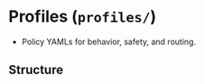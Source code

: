 # Profiles (`profiles/`)

- Policy YAMLs for behavior, safety, and routing.

## Structure
<!-- TODO: Codex: explain expected keys and include an example -->
